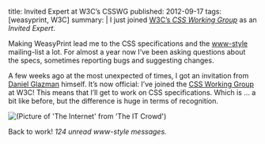 title: Invited Expert at W3C’s CSSWG
published: 2012-09-17
tags: [weasyprint, W3C]
summary: |
    I just joined [W3C’s *CSS Working Group*](http://www.w3.org/Style/CSS/)
    as an *Invited Expert*.

Making WeasyPrint lead me to the CSS specifications and
the [www-style](http://lists.w3.org/Archives/Public/www-style/) mailing-list
a lot. For almost a year now I’ve been asking questions about the specs,
sometimes reporting bugs and suggesting changes.

A few weeks ago at the most unexpected of times, I got an invitation from
[Daniel Glazman](http://www.glazman.org/weblog/) himself.
It’s now official: I’ve joined the [CSS Working Group](
http://www.w3.org/Style/CSS/) at W3C! This means that I’ll get to work on
CSS specifications. Which is … a bit like before, but the difference is huge
in terms of recognition.

![(Picture of 'The Internet' from 'The IT Crowd')](The_Internet.jpg
"W3C is kind of the real word equivalent of 'The Elders of the Internet'")

Back to work! *124 unread www-style messages.*
